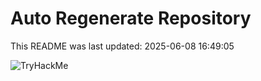 # Auto Regenerate Repository

This README was last updated: 2025-06-08 16:49:05

 ![TryHackMe](https://tryhackme.com/badge/533634)